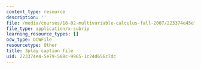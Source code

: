 ```yaml
---
content_type: resource
description: ''
file: /media/courses/18-02-multivariable-calculus-fall-2007/223374e45e79588c99651c24d656c7dc_ChiM2-MV-qM.vtt
file_type: application/x-subrip
learning_resource_types: []
ocw_type: OCWFile
resourcetype: Other
title: 3play caption file
uid: 223374e4-5e79-588c-9965-1c24d656c7dc
---
```

